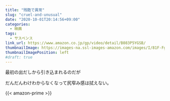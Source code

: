 ```yaml
---
title: "残酷で異常"
slug: "cruel-and-unusual"
date: "2020-10-01T20:14:56+09:00"
categories:
  - 映画
tags:
  - サスペンス
link_url: https://www.amazon.co.jp/gp/video/detail/B083P5YGSB/
thumbnailImage: https://images-na.ssl-images-amazon.com/images/I/81F-FgB7fmL._SX300_.jpg
thumbnailImagePosition: left
#draft: true
---
```

最初の出だしから引き込まれるのだが
<!--more-->
だんだんわけわからなくなって尻窄み感は拭えない。

{{< amazon-prime >}}
